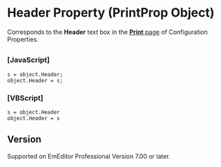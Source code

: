 # Header Property (PrintProp Object)

Corresponds to the **Header** text box in the
[**Print** page](../../dlg/properties/print/index) of Configuration Properties.

## 

### \[JavaScript\]

```
s = object.Header;
object.Header = s;
```

### \[VBScript\]

```
s = object.Header
object.Header = s
```

## Version

Supported on EmEditor Professional Version 7.00 or later.
